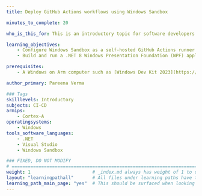 ```yaml
---
title: Deploy GitHub Actions workflows using Windows Sandbox

minutes_to_complete: 20

who_is_this_for: This is an introductory topic for software developers doing application development on Windows on Arm computers.

learning_objectives:
    - Configure Windows Sandbox as a self-hosted GitHub Actions runner
    - Build and run a .NET 8 Windows Presentation Foundation (WPF) application using this runner in your CI/CD workflow 

prerequisites:
    - A Windows on Arm computer such as [Windows Dev Kit 2023](https://learn.microsoft.com/en-us/windows/arm/dev-kit) or Lenovo Thinkpad X13s running Windows 11.

author_primary: Pareena Verma

### Tags
skilllevels: Introductory
subjects: CI-CD
armips:
    - Cortex-A
operatingsystems:
    - Windows
tools_software_languages:
    - .NET
    - Visual Studio
    - Windows Sandbox

### FIXED, DO NOT MODIFY
# ================================================================================
weight: 1                       # _index.md always has weight of 1 to order correctly
layout: "learningpathall"       # All files under learning paths have this same wrapper
learning_path_main_page: "yes"  # This should be surfaced when looking for related content. Only set for _index.md of learning path content.
---
```

